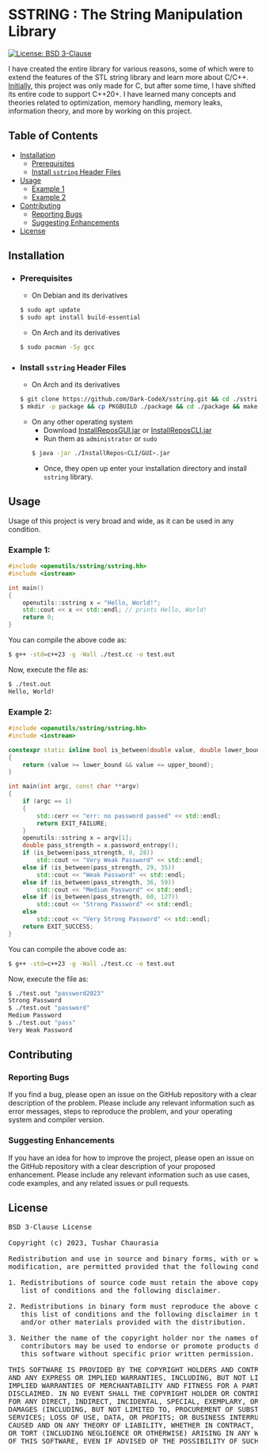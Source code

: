 # SSTRING : The String Manipulation Library

[![License: BSD 3-Clause](https://img.shields.io/badge/License-BSD%203--Clause-orange.svg)](https://opensource.org/licenses/BSD-3-Clause)

I have created the entire library for various reasons, some of which were to extend the features of the STL string library and learn more about C/C++. [Initially](https://github.com/Dark-CodeX/sstring/tree/904d396ce1a5ce9472dea18079aa05e9c769cc0d), this project was only made for C, but after some time, I have shifted its entire code to support C++20+. I have learned many concepts and theories related to optimization, memory handling, memory leaks, information theory, and more by working on this project.

## Table of Contents

- [Installation](#installation)
	- [Prerequisites](#prerequisites)
	- [Install `sstring` Header Files](#install-sstring-header-files)
- [Usage](#usage)
	- [Example 1](#example-1)
	- [Example 2](#example-2)
- [Contributing](#contributing)
	- [Reporting Bugs](#reporting-bugs)
	- [Suggesting Enhancements](#suggesting-enhancements)
- [License](#license)

## Installation

- ### Prerequisites
	- On Debian and its derivatives
	```bash
	$ sudo apt update
	$ sudo apt install build-essential
	```
	- On Arch and its derivatives
	```bash
	$ sudo pacman -Sy gcc
	```
- ### Install `sstring` Header Files
	- On Arch and its derivatives
	```bash
	$ git clone https://github.com/Dark-CodeX/sstring.git && cd ./sstring
	$ mkdir -p package && cp PKGBUILD ./package && cd ./package && makepkg -si
	```
	- On any other operating system
		 - Download [InstallReposGUI.jar](https://github.com/Dark-CodeX/InstallRepos/releases/download/v1.1.0/InstallReposGUI.jar) or [InstallReposCLI.jar](https://github.com/Dark-CodeX/InstallRepos/releases/download/v1.1.0/InstallReposCLI.jar)
		 - Run them as `administrator` or `sudo`
		 ```bash
		 $ java -jar ./InstallRepos<CLI/GUI>.jar
		 ```
		 - Once, they open up enter your installation directory and install `sstring` library.

## Usage

Usage of this project is very broad and wide, as it can be used in any condition.

### Example 1:
```cpp
#include <openutils/sstring/sstring.hh>
#include <iostream>

int main()
{
    openutils::sstring x = "Hello, World!";
    std::cout << x << std::endl; // prints Hello, World!
    return 0;
}
```

You can compile the above code as:
```bash
$ g++ -std=c++23 -g -Wall ./test.cc -o test.out
```

Now, execute the file as:
```bash
$ ./test.out
Hello, World!
```

### Example 2:
```cpp
#include <openutils/sstring/sstring.hh>
#include <iostream>

constexpr static inline bool is_between(double value, double lower_bound, double upper_bound)
{
    return (value >= lower_bound && value <= upper_bound);
}

int main(int argc, const char **argv)
{
    if (argc == 1)
    {
        std::cerr << "err: no password passed" << std::endl;
        return EXIT_FAILURE;
    }
    openutils::sstring x = argv[1];
    double pass_strength = x.password_entropy();
    if (is_between(pass_strength, 0, 28))
        std::cout << "Very Weak Password" << std::endl;
    else if (is_between(pass_strength, 29, 35))
        std::cout << "Weak Password" << std::endl;
    else if (is_between(pass_strength, 36, 59))
        std::cout << "Medium Password" << std::endl;
    else if (is_between(pass_strength, 60, 127))
        std::cout << "Strong Password" << std::endl;
    else
        std::cout << "Very Strong Password" << std::endl;
    return EXIT_SUCCESS;
}
```

You can compile the above code as:
```bash
$ g++ -std=c++23 -g -Wall ./test.cc -o test.out
```

Now, execute the file as:
```bash
$ ./test.out "password2023"
Strong Password
$ ./test.out "password"
Medium Password
$ ./test.out "pass"
Very Weak Password
```

## Contributing

### Reporting Bugs

If you find a bug, please open an issue on the GitHub repository with a clear description of the problem. Please include any relevant information such as error messages, steps to reproduce the problem, and your operating system and compiler version.

### Suggesting Enhancements

If you have an idea for how to improve the project, please open an issue on the GitHub repository with a clear description of your proposed enhancement. Please include any relevant information such as use cases, code examples, and any related issues or pull requests.

## License

<pre>
BSD 3-Clause License

Copyright (c) 2023, Tushar Chaurasia

Redistribution and use in source and binary forms, with or without
modification, are permitted provided that the following conditions are met:

1. Redistributions of source code must retain the above copyright notice, this
   list of conditions and the following disclaimer.

2. Redistributions in binary form must reproduce the above copyright notice,
   this list of conditions and the following disclaimer in the documentation
   and/or other materials provided with the distribution.

3. Neither the name of the copyright holder nor the names of its
   contributors may be used to endorse or promote products derived from
   this software without specific prior written permission.

THIS SOFTWARE IS PROVIDED BY THE COPYRIGHT HOLDERS AND CONTRIBUTORS "AS IS"
AND ANY EXPRESS OR IMPLIED WARRANTIES, INCLUDING, BUT NOT LIMITED TO, THE
IMPLIED WARRANTIES OF MERCHANTABILITY AND FITNESS FOR A PARTICULAR PURPOSE ARE
DISCLAIMED. IN NO EVENT SHALL THE COPYRIGHT HOLDER OR CONTRIBUTORS BE LIABLE
FOR ANY DIRECT, INDIRECT, INCIDENTAL, SPECIAL, EXEMPLARY, OR CONSEQUENTIAL
DAMAGES (INCLUDING, BUT NOT LIMITED TO, PROCUREMENT OF SUBSTITUTE GOODS OR
SERVICES; LOSS OF USE, DATA, OR PROFITS; OR BUSINESS INTERRUPTION) HOWEVER
CAUSED AND ON ANY THEORY OF LIABILITY, WHETHER IN CONTRACT, STRICT LIABILITY,
OR TORT (INCLUDING NEGLIGENCE OR OTHERWISE) ARISING IN ANY WAY OUT OF THE USE
OF THIS SOFTWARE, EVEN IF ADVISED OF THE POSSIBILITY OF SUCH DAMAGE.
</pre>